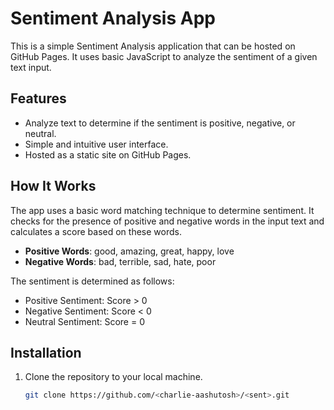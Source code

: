 # Sentiment Analysis App

This is a simple Sentiment Analysis application that can be hosted on GitHub Pages. It uses basic JavaScript to analyze the sentiment of a given text input.

## Features

- Analyze text to determine if the sentiment is positive, negative, or neutral.
- Simple and intuitive user interface.
- Hosted as a static site on GitHub Pages.

## How It Works

The app uses a basic word matching technique to determine sentiment. It checks for the presence of positive and negative words in the input text and calculates a score based on these words.

- **Positive Words**: good, amazing, great, happy, love
- **Negative Words**: bad, terrible, sad, hate, poor

The sentiment is determined as follows:
- Positive Sentiment: Score > 0
- Negative Sentiment: Score < 0
- Neutral Sentiment: Score = 0

## Installation

1. Clone the repository to your local machine.
   ```bash
   git clone https://github.com/<charlie-aashutosh>/<sent>.git
